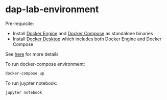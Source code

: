 # dap-lab-environment

Pre-requisite:

- Install [Docker Engine](https://docs.docker.com/get-docker/) and [Docker Compose](https://docs.docker.com/compose/install/) as standalone binaries
- Install [Docker Desktop](https://docs.docker.com/desktop/) which includes both Docker Engine and Docker Compose

See [here](https://docs.docker.com/compose/gettingstarted/) for more details

To run docker-compose environment:
```sh
docker-compose up
```

To run juypter notebook:
```sh
jupyter notebook
```
